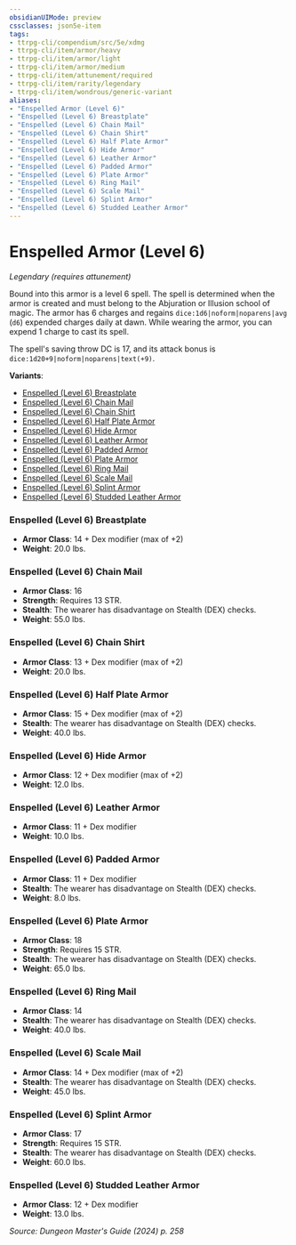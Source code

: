 ```yaml
---
obsidianUIMode: preview
cssclasses: json5e-item
tags:
- ttrpg-cli/compendium/src/5e/xdmg
- ttrpg-cli/item/armor/heavy
- ttrpg-cli/item/armor/light
- ttrpg-cli/item/armor/medium
- ttrpg-cli/item/attunement/required
- ttrpg-cli/item/rarity/legendary
- ttrpg-cli/item/wondrous/generic-variant
aliases: 
- "Enspelled Armor (Level 6)"
- "Enspelled (Level 6) Breastplate"
- "Enspelled (Level 6) Chain Mail"
- "Enspelled (Level 6) Chain Shirt"
- "Enspelled (Level 6) Half Plate Armor"
- "Enspelled (Level 6) Hide Armor"
- "Enspelled (Level 6) Leather Armor"
- "Enspelled (Level 6) Padded Armor"
- "Enspelled (Level 6) Plate Armor"
- "Enspelled (Level 6) Ring Mail"
- "Enspelled (Level 6) Scale Mail"
- "Enspelled (Level 6) Splint Armor"
- "Enspelled (Level 6) Studded Leather Armor"
---
```

# Enspelled Armor (Level 6)
*Legendary (requires attunement)*  



Bound into this armor is a level 6 spell. The spell is determined when the armor is created and must belong to the Abjuration or Illusion school of magic. The armor has 6 charges and regains `dice:1d6|noform|noparens|avg` (`d6`) expended charges daily at dawn. While wearing the armor, you can expend 1 charge to cast its spell.

The spell's saving throw DC is 17, and its attack bonus is `dice:1d20+9|noform|noparens|text(+9)`.

**Variants**:
- [Enspelled (Level 6) Breastplate](#Enspelled%20(Level%206)%20Breastplate)
- [Enspelled (Level 6) Chain Mail](#Enspelled%20(Level%206)%20Chain%20Mail)
- [Enspelled (Level 6) Chain Shirt](#Enspelled%20(Level%206)%20Chain%20Shirt)
- [Enspelled (Level 6) Half Plate Armor](#Enspelled%20(Level%206)%20Half%20Plate%20Armor)
- [Enspelled (Level 6) Hide Armor](#Enspelled%20(Level%206)%20Hide%20Armor)
- [Enspelled (Level 6) Leather Armor](#Enspelled%20(Level%206)%20Leather%20Armor)
- [Enspelled (Level 6) Padded Armor](#Enspelled%20(Level%206)%20Padded%20Armor)
- [Enspelled (Level 6) Plate Armor](#Enspelled%20(Level%206)%20Plate%20Armor)
- [Enspelled (Level 6) Ring Mail](#Enspelled%20(Level%206)%20Ring%20Mail)
- [Enspelled (Level 6) Scale Mail](#Enspelled%20(Level%206)%20Scale%20Mail)
- [Enspelled (Level 6) Splint Armor](#Enspelled%20(Level%206)%20Splint%20Armor)
- [Enspelled (Level 6) Studded Leather Armor](#Enspelled%20(Level%206)%20Studded%20Leather%20Armor)

### Enspelled (Level 6) Breastplate

- **Armor Class**: 14 + Dex modifier (max of +2)
- **Weight**: 20.0 lbs.

### Enspelled (Level 6) Chain Mail

- **Armor Class**: 16
- **Strength**: Requires 13 STR.
- **Stealth**: The wearer has disadvantage on Stealth (DEX) checks.
- **Weight**: 55.0 lbs.

### Enspelled (Level 6) Chain Shirt

- **Armor Class**: 13 + Dex modifier (max of +2)
- **Weight**: 20.0 lbs.

### Enspelled (Level 6) Half Plate Armor

- **Armor Class**: 15 + Dex modifier (max of +2)
- **Stealth**: The wearer has disadvantage on Stealth (DEX) checks.
- **Weight**: 40.0 lbs.

### Enspelled (Level 6) Hide Armor

- **Armor Class**: 12 + Dex modifier (max of +2)
- **Weight**: 12.0 lbs.

### Enspelled (Level 6) Leather Armor

- **Armor Class**: 11 + Dex modifier
- **Weight**: 10.0 lbs.

### Enspelled (Level 6) Padded Armor

- **Armor Class**: 11 + Dex modifier
- **Stealth**: The wearer has disadvantage on Stealth (DEX) checks.
- **Weight**: 8.0 lbs.

### Enspelled (Level 6) Plate Armor

- **Armor Class**: 18
- **Strength**: Requires 15 STR.
- **Stealth**: The wearer has disadvantage on Stealth (DEX) checks.
- **Weight**: 65.0 lbs.

### Enspelled (Level 6) Ring Mail

- **Armor Class**: 14
- **Stealth**: The wearer has disadvantage on Stealth (DEX) checks.
- **Weight**: 40.0 lbs.

### Enspelled (Level 6) Scale Mail

- **Armor Class**: 14 + Dex modifier (max of +2)
- **Stealth**: The wearer has disadvantage on Stealth (DEX) checks.
- **Weight**: 45.0 lbs.

### Enspelled (Level 6) Splint Armor

- **Armor Class**: 17
- **Strength**: Requires 15 STR.
- **Stealth**: The wearer has disadvantage on Stealth (DEX) checks.
- **Weight**: 60.0 lbs.

### Enspelled (Level 6) Studded Leather Armor

- **Armor Class**: 12 + Dex modifier
- **Weight**: 13.0 lbs.


*Source: Dungeon Master's Guide (2024) p. 258*